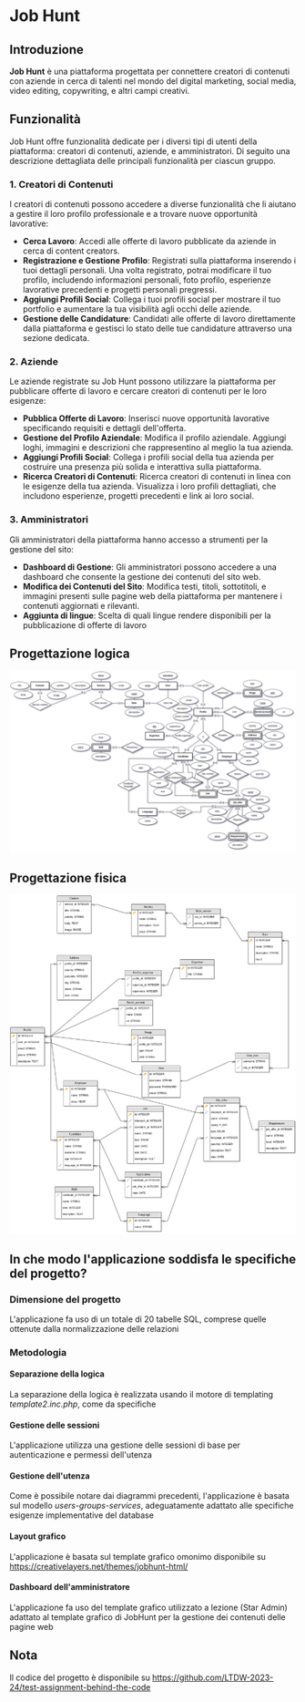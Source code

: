 # Job Hunt

## Introduzione

**Job Hunt** è una piattaforma progettata per connettere creatori di contenuti con aziende in cerca di
talenti nel mondo del digital marketing, social media, video editing, copywriting, e altri campi creativi.

## Funzionalità

Job Hunt offre funzionalità dedicate per i diversi tipi di utenti della piattaforma: creatori di contenuti,
aziende, e amministratori. Di seguito una descrizione dettagliata delle principali funzionalità per ciascun gruppo.

### 1. Creatori di Contenuti

I creatori di contenuti possono accedere a diverse funzionalità che li aiutano a gestire il loro profilo professionale
e a trovare nuove opportunità lavorative:

- **Cerca Lavoro**: Accedi alle offerte di lavoro pubblicate da aziende in cerca di content creators.
- **Registrazione e Gestione Profilo**: Registrati sulla piattaforma inserendo i tuoi dettagli personali. Una volta
  registrato, potrai modificare il tuo profilo, includendo informazioni personali, foto profilo,
  esperienze lavorative precedenti e progetti personali pregressi.
- **Aggiungi Profili Social**: Collega i tuoi profili social per mostrare il tuo
  portfolio e aumentare la tua visibilità agli occhi delle aziende.
- **Gestione delle Candidature**: Candidati alle offerte di lavoro direttamente dalla piattaforma e gestisci lo stato
  delle tue candidature attraverso una sezione dedicata.

### 2. Aziende

Le aziende registrate su Job Hunt possono utilizzare la piattaforma per pubblicare offerte di lavoro e
cercare creatori di contenuti per le loro esigenze:

- **Pubblica Offerte di Lavoro**: Inserisci nuove opportunità lavorative specificando requisiti e dettagli dell'offerta.
- **Gestione del Profilo Aziendale**: Modifica il profilo aziendale. Aggiungi loghi, immagini e descrizioni che
  rappresentino al meglio la tua
  azienda.
- **Aggiungi Profili Social**: Collega i profili social della tua azienda per costruire
  una presenza più solida e interattiva sulla piattaforma.
- **Ricerca Creatori di Contenuti**: Ricerca creatori di contenuti in linea con le
  esigenze della tua azienda. Visualizza i loro profili dettagliati, che includono esperienze, progetti precedenti e
  link ai loro social.

### 3. Amministratori

Gli amministratori della piattaforma hanno accesso a strumenti per la gestione del sito:

- **Dashboard di Gestione**: Gli amministratori possono accedere a una dashboard che consente la gestione dei
  contenuti del sito web.
- **Modifica dei Contenuti del Sito**: Modifica testi, titoli, sottotitoli, e immagini presenti sulle pagine web della
  piattaforma per mantenere i contenuti aggiornati e rilevanti.
- **Aggiunta di lingue**: Scelta di quali lingue rendere disponibili per la pubblicazione di offerte di lavoro

## Progettazione logica

![Restructured ER Diagram](./design/ccc_er_restructured.drawio.png)

## Progettazione fisica

![Physical ER Diagram](./design/ccc_er_physical.drawio.png)

## In che modo l'applicazione soddisfa le specifiche del progetto?

### Dimensione del progetto

L'applicazione fa uso di un totale di 20 tabelle SQL, comprese quelle ottenute dalla normalizzazione delle relazioni

### Metodologia

#### Separazione della logica

La separazione della logica è realizzata usando il motore di templating _template2.inc.php_, come da specifiche

#### Gestione delle sessioni

L'applicazione utilizza una gestione delle sessioni di base per autenticazione e permessi dell'utenza

#### Gestione dell'utenza

Come è possibile notare dai diagrammi precedenti, l'applicazione è basata sul modello _users-groups-services_,
adeguatamente adattato alle specifiche esigenze implementative del database

#### Layout grafico

L'applicazione è basata sul template grafico omonimo disponibile su https://creativelayers.net/themes/jobhunt-html/

#### Dashboard dell'amministratore

L'applicazione fa uso del template grafico utilizzato a lezione (Star Admin) adattato al template grafico di JobHunt per
la gestione dei contenuti delle pagine web

## Nota

Il codice del progetto è disponibile su https://github.com/LTDW-2023-24/test-assignment-behind-the-code